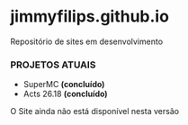 # jimmyfilips.github.io

Repositório de sites em desenvolvimento

### PROJETOS ATUAIS
* SuperMC **(concluído)**
* Acts 26.18 **(concluído)**
 
 O Site ainda não está disponível nesta versão